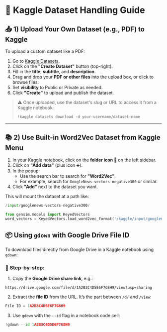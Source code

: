 # 📘 Kaggle Dataset Handling Guide

## 📤 1) Upload Your Own Dataset (e.g., PDF) to Kaggle

To upload a custom dataset like a PDF:

1. Go to [Kaggle Datasets](https://www.kaggle.com/datasets).
2. Click on the **"Create Dataset"** button (top-right).
3. Fill in the **title**, **subtitle**, and **description**.
4. Drag and drop your **PDF or other files** into the upload box, or click to browse files.
5. Set **visibility** to Public or Private as needed.
6. Click **"Create"** to upload and publish the dataset.

> ⚠️ Once uploaded, use the dataset's slug or URL to access it from a Kaggle notebook:
> 
> ```python
> !kaggle datasets download -d your-username/dataset-name
> ```

---

## 📚 2) Use Built-in Word2Vec Dataset from Kaggle Menu

1. In your Kaggle notebook, click on the **folder icon 📁** on the left sidebar.
2. Click on **"Add data"** (plus icon ➕).
3. In the popup:
   - Use the search bar to search for **"Word2Vec"**.
   - For example, search for `GoogleNews-vectors-negative300` or similar.
4. Click **"Add"** next to the dataset you want.

This will mount the dataset at a path like:

```python
/input/googlenews-vectors-negative300/
```

```python
from gensim.models import KeyedVectors
word_vectors = KeyedVectors.load_word2vec_format('/kaggle/input/googlenews-vectors-negative300/GoogleNews-vectors-negative300.bin.gz', binary=True)
```

## 📦 Using `gdown` with Google Drive File ID

To download files directly from Google Drive in a Kaggle notebook using `gdown`:

### 🔗 Step-by-step:

1. Copy the **Google Drive share link**, e.g.:

```
https://drive.google.com/file/d/1A2B3C4D5E6F7G8H9/view?usp=sharing
```

2. Extract the **file ID** from the URL. It’s the part between `/d/` and `/view`:

```python
File ID = 1A2B3C4D5E6F7G8H9
```


3. Use `gdown` with the `--id` flag in a notebook code cell:
```python
!gdown --id 1A2B3C4D5E6F7G8H9
```
